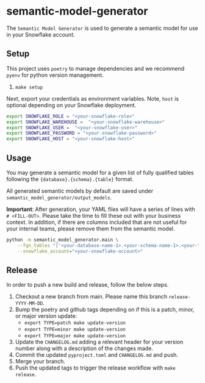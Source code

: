 # semantic-model-generator

The `Semantic Model Generator` is used to generate a semantic model for use in your Snowflake account.

## Setup

This project uses `poetry` to manage dependencies and we recommend `pyenv` for python version management.

1. `make setup`

Next, export your credentials as environment variables. Note, `host` is optional depending on your Snowflake deployment.

```bash
export SNOWFLAKE_ROLE = "<your-snowflake-role>"
export SNOWFLAKE_WAREHOUSE =  "<your-snowflake-warehouse>"
export SNOWFLAKE_USER =  "<your-snowflake-user>"
export SNOWFLAKE_PASSWORD = "<your-snowflake-password>"
export SNOWFLAKE_HOST = "<your-snowflake-host>"
```

## Usage

You may generate a semantic model for a given list of fully qualified tables following the `{database}.{schema}.{table}` format.

All generated semantic models by default are saved under `semantic_model_generator/output_models`.

**Important**: After generation, your YAML files will have a series of lines with `# <FILL-OUT>`. Please take the time to fill these out with your business context. In addition, if there are columns included that are not useful for your internal teams, please remove them from the semantic model.


```bash
python -m semantic_model_generator.main \
    --fqn_tables "['<your-database-name-1>.<your-schema-name-1>.<your-table-name-1>','<your-database-name-2>.<your-schema-name-2>.<your-table-name-2>']" \
    --snowflake_account="<your-snowflake-account>"
```

## Release

In order to push a new build and release, follow the below steps.

1. Checkout a new branch from main. Please name this branch `release-YYYY-MM-DD`. 
2. Bump the poetry and github tags depending on if this is a patch, minor, or major version update:
    * `export TYPE=patch make update-version`
    * `export TYPE=minor make update-version`
    * `export TYPE=major make update-version`
3. Update the `CHANGELOG.md` adding a relevant header for your version number along with a description of the changes made.
4. Commit the updated `pyproject.toml` and `CHANGELOG.md` and push.
5. Merge your branch.
6. Push the updated tags to trigger the release workflow with `make release`.

